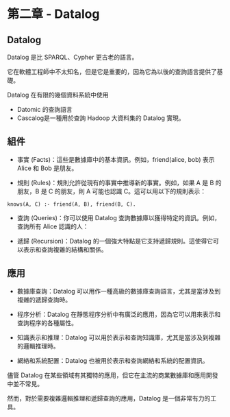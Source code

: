 # 第二章 - Datalog

## Datalog

Datalog 是比 SPARQL、Cypher 更古老的語言。

它在軟體工程師中不太知名，但是它是重要的，因為它為以後的查詢語言提供了基礎。

Datalog 在有限的幾個資料系統中使用

 - Datomic 的查詢語言
 - Cascalog是一種用於查詢 Hadoop 大資料集的 Datalog 實現。

## 組件

- 事實 (Facts)：這些是數據庫中的基本資訊。例如，friend(alice, bob) 表示 Alice 和 Bob 是朋友。

- 規則 (Rules)：規則允許從現有的事實中推導新的事實。例如，如果 A 是 B 的朋友，B 是 C 的朋友，則 A 可能也認識 C。這可以用以下的規則表示：

```
knows(A, C) :- friend(A, B), friend(B, C).
```

- 查詢 (Queries)：你可以使用 Datalog 查詢數據庫以獲得特定的資訊。例如，查詢所有 Alice 認識的人：

- 遞歸 (Recursion)：Datalog 的一個強大特點是它支持遞歸規則。這使得它可以表示和查詢複雜的結構和關係。

## 應用 

- 數據庫查詢：Datalog 可以用作一種高級的數據庫查詢語言，尤其是當涉及到複雜的遞歸查詢時。

- 程序分析：Datalog 在靜態程序分析中有廣泛的應用，因為它可以用來表示和查詢程序的各種屬性。

- 知識表示和推理：Datalog 可以用於表示和查詢知識庫，尤其是當涉及到複雜的邏輯推理時。

- 網絡和系統配置：Datalog 也被用於表示和查詢網絡和系統的配置資訊。

儘管 Datalog 在某些領域有其獨特的應用，但它在主流的商業數據庫和應用開發中並不常見。

然而，對於需要複雜邏輯推理和遞歸查詢的應用，Datalog 是一個非常有力的工具。